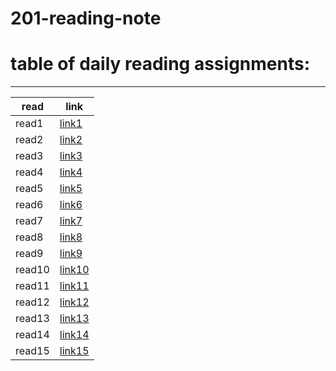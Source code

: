 
# 201-reading-note
# table of daily reading assignments:
____

|read |link  |
|---|---|
|read1 |[link1](class-01.md)   |
| read2 |[link2](class2.md)|
| read3 |[link3](class-03.md)|
| read4 |[link4](class-04.md)|
| read5 |[link5](class-05.md)|
 | read6 |[link6](class-06.md)  |
| read7 | [link7](class-07.md)   |
| read8 | [link8](class-08.md)   |
| read9 | [link9](read-09.md)|
| read10 |[link10](class-10.md)|
| read11 | [link11 ](class-11.md)  |
| read12 | [link12](class-12.md)  |
| read13 | [link13](class-13.md) |
| read14 | [link14](class-14.md)   |
| read15 | [link15 ](class-15.md)  | 

